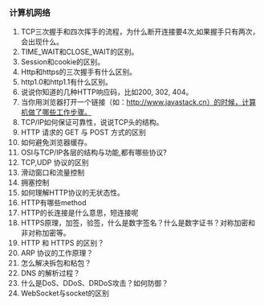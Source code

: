 ### 计算机网络
1. TCP三次握手和四次挥手的流程，为什么断开连接要4次,如果握手只有两次，会出现什么。
2. TIME_WAIT和CLOSE_WAIT的区别。
3. Session和cookie的区别。
4. Http和https的三次握手有什么区别。
5. http1.0和http1.1有什么区别。
6. 说说你知道的几种HTTP响应码，比如200, 302, 404。
7. 当你用浏览器打开一个链接（如：http://www.javastack.cn）的时候，计算机做了哪些工作步骤。
8. TCP/IP如何保证可靠性，说说TCP头的结构。
9. HTTP 请求的 GET 与 POST 方式的区别
10. 如何避免浏览器缓存。
11. OSI与TCP/IP各层的结构与功能,都有哪些协议?
12. TCP,UDP 协议的区别
13. 滑动窗口和流量控制
14. 拥塞控制
15. 如何理解HTTP协议的无状态性。
16. HTTP有哪些method
17. HTTP的长连接是什么意思，短连接呢
18. HTTPS原理，加签，验签，什么是数字签名？什么是数字证书？对称加密和非对称加密等。
19. HTTP 和 HTTPS 的区别？
20. ARP 协议的工作原理？
21. 怎么解决拆包和粘包？
22. DNS 的解析过程？
23. 什么是DoS、DDoS、DRDoS攻击？如何防御？
24. WebSocket与socket的区别